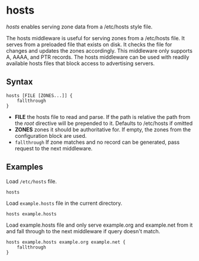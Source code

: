 # hosts

*hosts* enables serving zone data from a /etc/hosts style file.

The hosts middleware is useful for serving zones from a /etc/hosts file. It serves from a preloaded
file that exists on disk. It checks the file for changes and updates the zones accordingly. This
middleware only supports A, AAAA, and PTR records. The hosts middleware can be used with readily
available hosts files that block access to advertising servers.

## Syntax

~~~
hosts [FILE [ZONES...]] {
    fallthrough
}
~~~

* **FILE** the hosts file to read and parse. If the path is relative the path from the *root*
  directive will be prepended to it. Defaults to /etc/hosts if omitted
* **ZONES** zones it should be authoritative for. If empty, the zones from the configuration block
    are used.
* `fallthrough` If zone matches and no record can be generated, pass request to the next middleware.

## Examples

Load `/etc/hosts` file.

~~~
hosts
~~~

Load `example.hosts` file in the current directory.

~~~
hosts example.hosts
~~~

Load example.hosts file and only serve example.org and example.net from it and fall through to the
next middleware if query doesn't match.

~~~
hosts example.hosts example.org example.net {
    fallthrough
}
~~~
